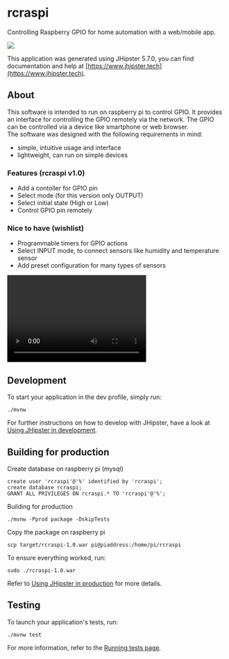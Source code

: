 # rcraspi
Controlling Raspberry GPIO for home automation with a web/mobile app.

[![](http://img.youtube.com/vi/EWZKmvhpyBQ/0.jpg)](http://www.youtube.com/watch?v=EWZKmvhpyBQ "rcraspi")

This application was generated using JHipster 5.7.0, you can find documentation and help at [https://www.jhipster.tech](https://www.jhipster.tech).

## About

This software is intended to run on raspberry pi to control GPIO. It provides an 
interface for controlling the GPIO remotely via the network. The GPIO can be controlled via a device 
like smartphone or web browser.  
The software was designed with the following requirements in mind:
- simple, intuitive usage and interface
- lightweight, can run on simple devices

### Features (rcraspi v1.0)

- Add a contoller for GPIO pin
- Select mode (for this version only OUTPUT)
- Select initial state (High or Low)
- Control GPIO pin remotely

### Nice to have (wishlist)

- Programmable timers for GPIO actions
- Select INPUT mode, to connect sensors like humidity and temperature sensor
- Add preset configuration for many types of sensors

<video src="video.mp4" width="320" height="200" controls preload></video>

## Development

To start your application in the dev profile, simply run:

    ./mvnw    


For further instructions on how to develop with JHipster, have a look at [Using JHipster in development][].



## Building for production

Create database on raspberry pi (mysql)

    create user 'rcraspi'@'%' identified by 'rcraspi';  
    create database rcraspi;
    GRANT ALL PRIVILEGES ON rcraspi.* TO 'rcraspi'@'%';

Building for production

    ./mvnw -Pprod package -DskipTests

Copy the package on raspberry pi

    scp target/rcraspi-1.0.war pi@piaddress:/home/pi/rcraspi

To ensure everything worked, run:

    sudo ./rcraspi-1.0.war

Refer to [Using JHipster in production][] for more details.

## Testing

To launch your application's tests, run:

    ./mvnw test

For more information, refer to the [Running tests page][].

[JHipster Homepage and latest documentation]: https://www.jhipster.tech
[JHipster 5.7.0 archive]: https://www.jhipster.tech/documentation-archive/v5.7.0

[Using JHipster in development]: https://www.jhipster.tech/development/
[Using Docker and Docker-Compose]: https://www.jhipster.tech/docker-compose
[Using JHipster in production]: https://www.jhipster.tech/production/
[Running tests page]: https://www.jhipster.tech/running-tests/


